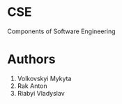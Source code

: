 # CSE
Components of Software Engineering

# Authors
1. Volkovskyi Mykyta
2. Rak Anton
3. Riabyi Vladyslav